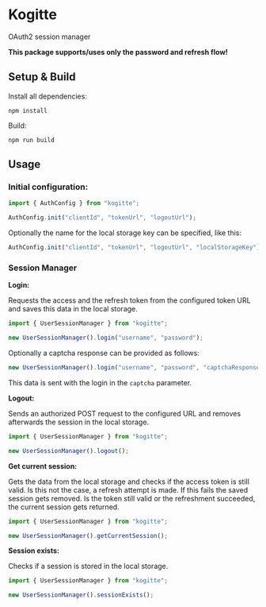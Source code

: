 # Kogitte

OAuth2 session manager

**This package supports/uses only the password and refresh flow!**

## Setup & Build
Install all dependencies:
```
npm install
```

Build:
```
npm run build
```

## Usage
### Initial configuration:
```ts
import { AuthConfig } from "kogitte";

AuthConfig.init("clientId", "tokenUrl", "logoutUrl");
```
Optionally the name for the local storage key can be specified, like this:

```ts
AuthConfig.init("clientId", "tokenUrl", "logoutUrl", "localStorageKey");
```

### Session Manager
**Login:**

Requests the access and the refresh token from the configured token URL and saves this data in the local storage.
```ts
import { UserSessionManager } from "kogitte";

new UserSessionManager().login("username", "password");
```
Optionally a captcha response can be provided as follows:

```ts
new UserSessionManager().login("username", "password", "captchaResponse");
```
This data is sent with the login in the `captcha` parameter.

**Logout:**

Sends an authorized POST request to the configured URL and removes afterwards the session in the local storage.
```ts
import { UserSessionManager } from "kogitte";

new UserSessionManager().logout();
```

**Get current session:**

Gets the data from the local storage and checks if the access token is still valid. Is this not the case, a refresh attempt is made. If this fails the saved session gets removed. Is the token still valid or the refreshment succeeded, the current session gets returned.
```ts
import { UserSessionManager } from "kogitte";

new UserSessionManager().getCurrentSession();
```

**Session exists:**

Checks if a session is stored in the local storage.
```ts
import { UserSessionManager } from "kogitte";

new UserSessionManager().sessionExists();
```
